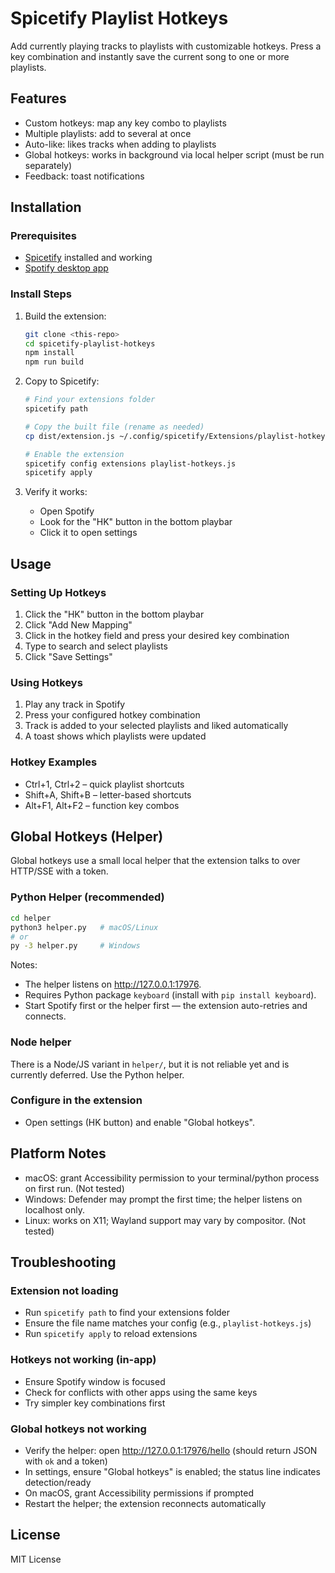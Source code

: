 # Spicetify Playlist Hotkeys

Add currently playing tracks to playlists with customizable hotkeys. Press a key combination and instantly save the current song to one or more playlists.

## Features

- Custom hotkeys: map any key combo to playlists
- Multiple playlists: add to several at once
- Auto-like: likes tracks when adding to playlists
- Global hotkeys: works in background via local helper script (must be run separately)
- Feedback: toast notifications

## Installation

### Prerequisites
- [Spicetify](https://spicetify.app/) installed and working
- [Spotify desktop app](https://www.spotify.com/download/)

### Install Steps

1. Build the extension:
   ```bash
   git clone <this-repo>
   cd spicetify-playlist-hotkeys
   npm install
   npm run build
   ```

2. Copy to Spicetify:
   ```bash
   # Find your extensions folder
   spicetify path
   
   # Copy the built file (rename as needed)
   cp dist/extension.js ~/.config/spicetify/Extensions/playlist-hotkeys.js
   
   # Enable the extension
   spicetify config extensions playlist-hotkeys.js
   spicetify apply
   ```

3. Verify it works:
   - Open Spotify
   - Look for the "HK" button in the bottom playbar
   - Click it to open settings

## Usage

### Setting Up Hotkeys

1. Click the "HK" button in the bottom playbar
2. Click "Add New Mapping"
3. Click in the hotkey field and press your desired key combination
4. Type to search and select playlists
5. Click "Save Settings"

### Using Hotkeys

1. Play any track in Spotify
2. Press your configured hotkey combination
3. Track is added to your selected playlists and liked automatically
4. A toast shows which playlists were updated

### Hotkey Examples

- Ctrl+1, Ctrl+2 – quick playlist shortcuts
- Shift+A, Shift+B – letter-based shortcuts
- Alt+F1, Alt+F2 – function key combos

## Global Hotkeys (Helper)

Global hotkeys use a small local helper that the extension talks to over HTTP/SSE with a token.

### Python Helper (recommended)
```bash
cd helper
python3 helper.py   # macOS/Linux
# or
py -3 helper.py     # Windows
```

Notes:
- The helper listens on http://127.0.0.1:17976.
- Requires Python package `keyboard` (install with `pip install keyboard`).
- Start Spotify first or the helper first — the extension auto-retries and connects.

### Node helper
There is a Node/JS variant in `helper/`, but it is not reliable yet and is currently deferred. Use the Python helper.

### Configure in the extension
- Open settings (HK button) and enable "Global hotkeys".

## Platform Notes
- macOS: grant Accessibility permission to your terminal/python process on first run. (Not tested)
- Windows: Defender may prompt the first time; the helper listens on localhost only.
- Linux: works on X11; Wayland support may vary by compositor. (Not tested)

## Troubleshooting

### Extension not loading
- Run `spicetify path` to find your extensions folder
- Ensure the file name matches your config (e.g., `playlist-hotkeys.js`)
- Run `spicetify apply` to reload extensions

### Hotkeys not working (in-app)
- Ensure Spotify window is focused
- Check for conflicts with other apps using the same keys
- Try simpler key combinations first

### Global hotkeys not working
- Verify the helper: open http://127.0.0.1:17976/hello (should return JSON with `ok` and a token)
- In settings, ensure "Global hotkeys" is enabled; the status line indicates detection/ready
- On macOS, grant Accessibility permissions if prompted
- Restart the helper; the extension reconnects automatically

## License

MIT License
